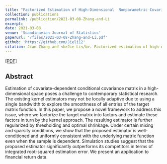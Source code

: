 ```yaml
---
title: "Factorized Estimation of High-Dimensional  Nonparametric Covariance Models"
collection: publications
permalink: /publication/2021-03-08-Zhang-and-Li
excerpt:
date: 2021-03-08
venue: 'Scandinavian Journal of Statistics'
paperurl: '/files/2021-03-08-Zhang-and-Li.pdf'
github: 'https://github.com/Jieli12'
citation: Jian Zhang and <b>Jie Li</b>. Factorized estimation of high-dimensional nonparametric covariance models. <i>Scandinavian Journal of Statistics (2021)</i>.
---
```

[[PDF]](https://Jieli12.github.io/files/2021-03-08-Zhang-and-Li.pdf)

## Abstract

Estimation of covariate-dependent conditional covariance matrix in a high-dimensional space poses a challenge to contemporary statistical research. The existing kernel estimators may not be locally adaptive due to using a single bandwidth to explore the smoothness of all entries of the target matrix function. In this paper, we propose a novel framework to address this issue, where we factorize the target matrix into factors and estimate these factors in turn by the kernel approach. The resulting estimator is further regularized by thresholding and optimal shrinkage. Under certain mixing and sparsity conditions, we show that the proposed estimator is well-conditioned and uniformly consistent with the underlying matrix function even when the sample is dependent. Simulation studies suggest that the proposed estimator significantly outperforms its competitors in terms of integrated root-squared estimation error. We present an application to financial return data.